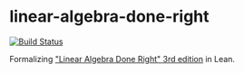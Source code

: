 # linear-algebra-done-right

[![Build Status](https://github.com/Vilin97/linear-algebra-done-right/actions/workflows/lean_build.yml/badge.svg)](https://github.com/Vilin97/linear-algebra-done-right/actions?query=workflow%3ACI)

Formalizing ["Linear Algebra Done Right" 3rd edition](https://linear.axler.net/) in Lean. 
